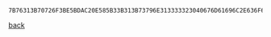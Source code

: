 ```
7B76313B70726F3BE5BDAC20E585B33B313B73796E313333323040676D61696C2E636F6D3B3B3B7D
```

[back](../record.md)  